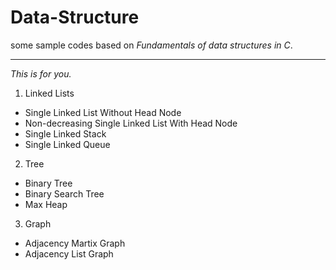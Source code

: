 # Data-Structure
some sample codes based on *Fundamentals of data structures in C*.
***
*This is for you.*

1. Linked Lists
* Single Linked List Without Head Node
* Non-decreasing Single Linked List With Head Node
* Single Linked Stack
* Single Linked Queue
2. Tree
* Binary Tree
* Binary Search Tree
* Max Heap
3. Graph
* Adjacency Martix Graph
* Adjacency List Graph

